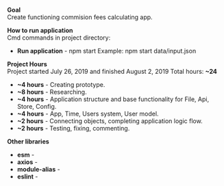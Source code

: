 **Goal**<br>
Create functioning commision fees calculating app.

**How to run application**<br>
Cmd commands in project directory:
- **Run application** - npm start <argument>
Example: npm start data/input.json

**Project Hours**<br>
Project started July 26, 2019 and finished August 2, 2019 Total hours: **~24**

 - **~4 hours** - Creating prototype.
 - **~8 hours** - Researching.
 - **~4 hours** - Application structure and base functionality for File, Api, Store, Config.
 - **~4 hours** - App, Time, Users system, User model.
 - **~2 hours** - Connecting objects, completing application logic flow.
 - **~2 hours** - Testing, fixing, commenting.

**Other libraries**<br>
- **esm** - 
- **axios** - 
- **module-alias** - 
- **eslint** - 